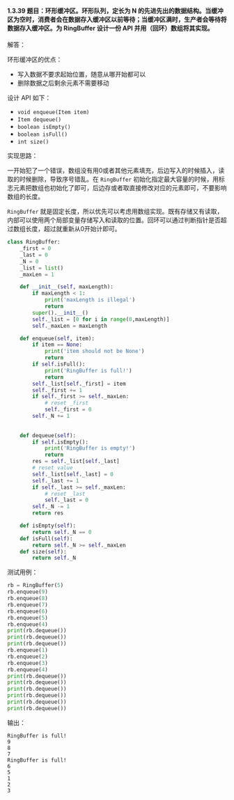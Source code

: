 #### 1.3.39 题目：环形缓冲区。环形队列，定长为 N 的先进先出的数据结构。当缓冲区为空时，消费者会在数据存入缓冲区以前等待；当缓冲区满时，生产者会等待将数据存入缓冲区。为 RingBuffer 设计一份 API 并用（回环）数组将其实现。

解答：

环形缓冲区的优点：

* 写入数据不要求起始位置，随意从哪开始都可以
* 删除数据之后剩余元素不需要移动

设计 API 如下：

* `void enqueue(Item item)`
* `Item dequeue()`
* `boolean isEmpty()`
* `boolean isFull()`
* `int size()`

实现思路：

一开始犯了一个错误，数组没有用0或者其他元素填充，后边写入的时候插入，读取的时候删除，导致序号错乱。在 `RingBuffer` 初始化指定最大容量的时候，用标志元素把数组也初始化了即可，后边存或者取直接修改对应的元素即可，不要影响数组的长度。

`RingBuffer` 就是固定长度，所以优先可以考虑用数组实现。既有存储又有读取，内部可以使用两个局部变量存储写入和读取的位置。回环可以通过判断指针是否超过数组长度，超过就重新从0开始计即可。


``` python
class RingBuffer:
    _first = 0
    _last = 0
    _N = 0
    _list = list()
    _maxLen = 1

    def __init__(self, maxLength):
        if maxLength < 1:
            print('maxLength is illegal')
            return 
        super().__init__()
        self._list = [0 for i in range(0,maxLength)]
        self._maxLen = maxLength

    def enqueue(self, item):
        if item == None:
            print('item should not be None')
            return
        if self.isFull():
            print('RingBuffer is full!')
            return
        self._list[self._first] = item
        self._first += 1
        if self._first >= self._maxLen:
            # reset _first
            self._first = 0
        self._N += 1
            
    
    def dequeue(self):
        if self.isEmpty():
            print('RingBuffer is empty!')
            return
        res = self._list[self._last]
        # reset value
        self._list[self._last] = 0
        self._last += 1
        if self._last >= self._maxLen:
            # reset _last
            self._last = 0
        self._N -= 1
        return res

    def isEmpty(self):
        return self._N == 0
    def isFull(self):
        return self._N >= self._maxLen
    def size(self):
        return self._N
```

测试用例：

``` python
rb = RingBuffer(5)
rb.enqueue(9)
rb.enqueue(8)
rb.enqueue(7)
rb.enqueue(6)
rb.enqueue(5)
rb.enqueue(4)
print(rb.dequeue())
print(rb.dequeue())
print(rb.dequeue())
rb.enqueue(1)
rb.enqueue(2)
rb.enqueue(3)
rb.enqueue(4)
print(rb.dequeue())
print(rb.dequeue())
print(rb.dequeue())
print(rb.dequeue())
print(rb.dequeue())
print(rb.dequeue())
```

输出：

```
RingBuffer is full!
9
8
7
RingBuffer is full!
6
5
1
2
3
```
